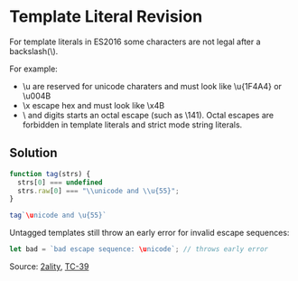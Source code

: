 # Template Literal Revision

For template literals in ES2016 some characters are not legal after a backslash(\\).

For example:

* \\u are reserved for unicode charaters and must look like \\u{1F4A4} or \\u004B
* \\x escape hex and must look like \\x4B
* \\ and digits starts an octal escape (such as \\141). Octal escapes are forbidden in template literals and strict mode string literals.

## Solution

```javascript
function tag(strs) {
  strs[0] === undefined
  strs.raw[0] === "\\unicode and \\u{55}";
}

tag`\unicode and \u{55}`

```

Untagged templates still throw an early error for invalid escape sequences:

```javascript
let bad = `bad escape sequence: \unicode`; // throws early error
```

Source:
[2ality](http://2ality.com/2016/09/template-literal-revision.html),
[TC-39](https://tc39.github.io/proposal-template-literal-revision/#sec-template-literal-lexical-components)
